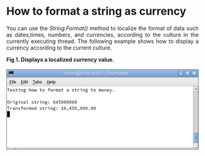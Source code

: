# How to format a string as currency
        
<p align="Justify">
            You can use the <i>String.Format()</i> method to localize the format of data such as dates,times, numbers, and currencies, according to the
            culture in the currently executing thread.
            The following example shows how to display a currency according to the current culture. 
        </p>
        <div><b>Fig 1. Displays a localized currency value.</b></div><br>
        <div>
<IMG src="images/fig2.png">
</div><br>
